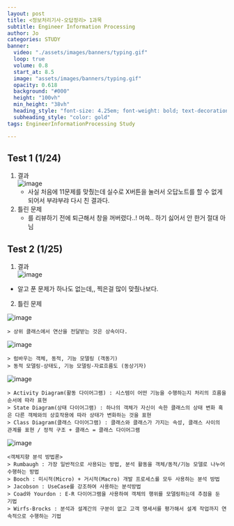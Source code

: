 ```yaml
---
layout: post
title: <정보처리기사-오답정리> 1과목 
subtitle: Engineer Information Processing
author: Jo
categories: STUDY
banner:
  video: "./assets/images/banners/typing.gif"
  loop: true
  volume: 0.8
  start_at: 8.5
  image: "assets/images/banners/typing.gif"
  opacity: 0.618
  background: "#000"
  height: "100vh"
  min_height: "38vh"
  heading_style: "font-size: 4.25em; font-weight: bold; text-decoration: underline"
  subheading_style: "color: gold"
tags: EngineerInformationProcessing Study

---
```


## Test 1 (1/24)

1. 결과 <br>
   ![image](https://github.com/CheeseYoung/Cheeseyoung.github.io/assets/132384527/1827745c-4741-4ed5-a84f-8841cb9ee8e1)
   - 사실 처음에 11문제를 맞췄는데 실수로 X버튼을 눌러서 오답노트를 할 수 없게 되어서 부랴부랴 다시 친 결과다.
2. 틀린 문제
   - 를 리뷰하기 전에 퇴근해서 창을 꺼버렸다..! 머쓱.. 하기 싫어서 안 한거 절대 아님

## Test 2 (1/25)

1. 결과 <br>
   ![image](https://github.com/CheeseYoung/Cheeseyoung.github.io/assets/132384527/07b80dd9-8100-4982-9de5-cfe12548c5b6)
 - 알고 푼 문제가 하나도 없는데,, 찍은걸 많이 맞췄나보다.

2. 틀린 문제

  ![image](https://github.com/CheeseYoung/Cheeseyoung.github.io/assets/132384527/662a39cb-4b28-49f9-88cd-e36c3e549d49)

  ```
  > 상위 클래스에서 연산을 전달받는 것은 상속이다.
  ```

  ![image](https://github.com/CheeseYoung/Cheeseyoung.github.io/assets/132384527/4c1a5ad0-ad21-4ea3-a026-ea8adcefccd3)

  ```
  > 럼바우는 객체, 동적, 기능 모델링 (객동기)
  > 동적 모델링-상태도, 기능 모델링-자료흐름도 (동상기자)
  ```

  ![image](https://github.com/CheeseYoung/Cheeseyoung.github.io/assets/132384527/a8bece3f-8e91-45cf-8a8b-fff2610a5cf0)

  ```
  > Activity Diagram(활동 다이어그램) : 시스템이 어떤 기능을 수행하는지 처리의 흐름을 순서에 따라 표현
  > State Diagram(상태 다이어그램) : 하나의 객체가 자신이 속한 클래스의 상태 변화 혹은 다른 객체와의 상호작용에 따라 상태가 변화하는 것을 표현
  > Class Diagram(클래스 다이어그램) : 클래스와 클래스가 가지는 속성, 클래스 사이의 관계를 표현 / 정적 구조 + 클래스 = 클래스 다이어그램
  ```
  
  ![image](https://github.com/CheeseYoung/Cheeseyoung.github.io/assets/132384527/b3643da2-234a-4fb4-b688-af4027b273b5)

  ```
  <객체지향 분석 방법론>
  > Rumbaugh : 가장 일반적으로 사용되는 방법, 분석 활동을 객체/동적/기능 모델로 나누어 수행하는 방법
  > Booch : 미시적(Micro) + 거시적(Macro) 개발 프로세스를 모두 사용하는 분석 방법
  > Jacobson : UseCase를 강조하여 사용하는 분석방법
  > Coad와 Yourdon : E-R 다이어그램을 사용하여 객체의 행위를 모델링하는데 추점을 둔 기법
  > Wirfs-Brocks : 분석과 설계간의 구분이 없고 고객 명세서를 평가해서 설계 작업까지 연속적으로 수행하는 기법
  ```

  




